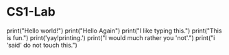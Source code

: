 # CS1-Lab
print("Hello world!")
print("Hello Again")
print("I like typing this.")
print("This is fun.")
print('yay!printing.')
print("I would much rather you 'not'.")
print("i 'said' do not touch this.")
